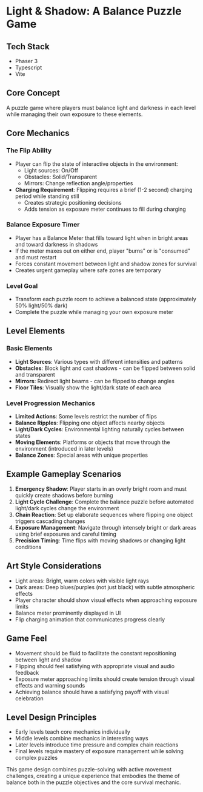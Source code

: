 # Light & Shadow: A Balance Puzzle Game

## Tech Stack

- Phaser 3
- Typescript
- Vite

## Core Concept

A puzzle game where players must balance light and darkness in each level while managing their own exposure to these elements.

## Core Mechanics

### The Flip Ability

- Player can flip the state of interactive objects in the environment:
    - Light sources: On/Off
    - Obstacles: Solid/Transparent
    - Mirrors: Change reflection angle/properties
- **Charging Requirement**: Flipping requires a brief (1-2 second) charging period while standing still
    - Creates strategic positioning decisions
    - Adds tension as exposure meter continues to fill during charging

### Balance Exposure Timer

- Player has a Balance Meter that fills toward light when in bright areas and toward darkness in shadows
- If the meter maxes out on either end, player "burns" or is "consumed" and must restart
- Forces constant movement between light and shadow zones for survival
- Creates urgent gameplay where safe zones are temporary

### Level Goal

- Transform each puzzle room to achieve a balanced state (approximately 50% light/50% dark)
- Complete the puzzle while managing your own exposure meter

## Level Elements

### Basic Elements

- **Light Sources**: Various types with different intensities and patterns
- **Obstacles**: Block light and cast shadows - can be flipped between solid and transparent
- **Mirrors**: Redirect light beams - can be flipped to change angles
- **Floor Tiles**: Visually show the light/dark state of each area

### Level Progression Mechanics

- **Limited Actions**: Some levels restrict the number of flips
- **Balance Ripples**: Flipping one object affects nearby objects
- **Light/Dark Cycles**: Environmental lighting naturally cycles between states
- **Moving Elements**: Platforms or objects that move through the environment (introduced in later levels)
- **Balance Zones**: Special areas with unique properties

## Example Gameplay Scenarios

1. **Emergency Shadow**: Player starts in an overly bright room and must quickly create shadows before burning
2. **Light Cycle Challenge**: Complete the balance puzzle before automated light/dark cycles change the environment
3. **Chain Reaction**: Set up elaborate sequences where flipping one object triggers cascading changes
4. **Exposure Management**: Navigate through intensely bright or dark areas using brief exposures and careful timing
5. **Precision Timing**: Time flips with moving shadows or changing light conditions

## Art Style Considerations

- Light areas: Bright, warm colors with visible light rays
- Dark areas: Deep blues/purples (not just black) with subtle atmospheric effects
- Player character should show visual effects when approaching exposure limits
- Balance meter prominently displayed in UI
- Flip charging animation that communicates progress clearly

## Game Feel

- Movement should be fluid to facilitate the constant repositioning between light and shadow
- Flipping should feel satisfying with appropriate visual and audio feedback
- Exposure meter approaching limits should create tension through visual effects and warning sounds
- Achieving balance should have a satisfying payoff with visual celebration

## Level Design Principles

- Early levels teach core mechanics individually
- Middle levels combine mechanics in interesting ways
- Later levels introduce time pressure and complex chain reactions
- Final levels require mastery of exposure management while solving complex puzzles

This game design combines puzzle-solving with active movement challenges, creating a unique experience that embodies the theme of balance both in the puzzle objectives and the core survival mechanic.